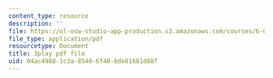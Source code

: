 ```yaml
---
content_type: resource
description: ''
file: https://ol-ocw-studio-app-production.s3.amazonaws.com/courses/6-004-computation-structures-spring-2017/04ac49881c3a85406f40bde81681d88f_fg6QYiiF_c8.pdf
file_type: application/pdf
resourcetype: Document
title: 3play pdf file
uid: 04ac4988-1c3a-8540-6f40-bde81681d88f
---
```

